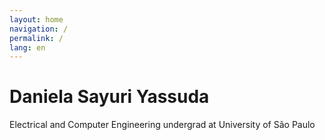 ```yaml
---
layout: home
navigation: /
permalink: /
lang: en
---
```


# Daniela Sayuri Yassuda

Electrical and Computer Engineering undergrad at University of São Paulo
